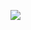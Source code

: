 <a href="https://travis-ci.org/miloszmd/Partham"><img src="https://travis-ci.org/miloszmd/Partham.svg?branch=master"></a>
